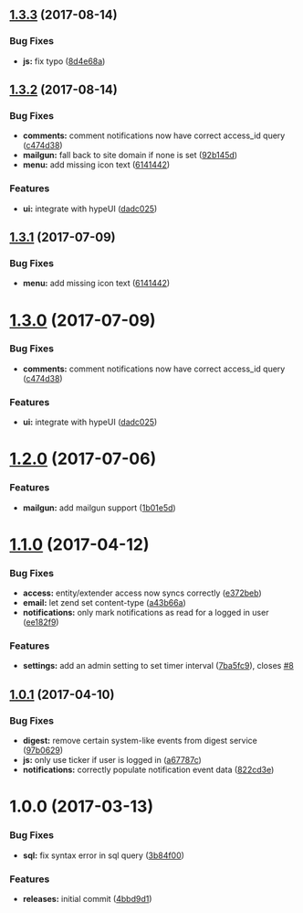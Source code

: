 <a name="1.3.3"></a>
## [1.3.3](https://github.com/hypeJunction/hypeNotifications/compare/1.3.2...v1.3.3) (2017-08-14)


### Bug Fixes

* **js:** fix typo ([8d4e68a](https://github.com/hypeJunction/hypeNotifications/commit/8d4e68a))



<a name="1.3.2"></a>
## [1.3.2](https://github.com/hypeJunction/hypeNotifications/compare/1.2.0...v1.3.2) (2017-08-14)


### Bug Fixes

* **comments:** comment notifications now have correct access_id query ([c474d38](https://github.com/hypeJunction/hypeNotifications/commit/c474d38))
* **mailgun:** fall back to site domain if none is set ([92b145d](https://github.com/hypeJunction/hypeNotifications/commit/92b145d))
* **menu:** add missing icon text ([6141442](https://github.com/hypeJunction/hypeNotifications/commit/6141442))

### Features

* **ui:** integrate with hypeUI ([dadc025](https://github.com/hypeJunction/hypeNotifications/commit/dadc025))



<a name="1.3.1"></a>
## [1.3.1](https://github.com/hypeJunction/hypeNotifications/compare/1.3.0...v1.3.1) (2017-07-09)


### Bug Fixes

* **menu:** add missing icon text ([6141442](https://github.com/hypeJunction/hypeNotifications/commit/6141442))



<a name="1.3.0"></a>
# [1.3.0](https://github.com/hypeJunction/hypeNotifications/compare/1.2.0...v1.3.0) (2017-07-09)


### Bug Fixes

* **comments:** comment notifications now have correct access_id query ([c474d38](https://github.com/hypeJunction/hypeNotifications/commit/c474d38))

### Features

* **ui:** integrate with hypeUI ([dadc025](https://github.com/hypeJunction/hypeNotifications/commit/dadc025))



<a name="1.2.0"></a>
# [1.2.0](https://github.com/hypeJunction/hypeNotifications/compare/1.1.0...v1.2.0) (2017-07-06)


### Features

* **mailgun:** add mailgun support ([1b01e5d](https://github.com/hypeJunction/hypeNotifications/commit/1b01e5d))



<a name="1.1.0"></a>
# [1.1.0](https://github.com/hypeJunction/hypeNotifications/compare/1.0.1...v1.1.0) (2017-04-12)


### Bug Fixes

* **access:** entity/extender access now syncs correctly ([e372beb](https://github.com/hypeJunction/hypeNotifications/commit/e372beb))
* **email:** let zend set content-type ([a43b66a](https://github.com/hypeJunction/hypeNotifications/commit/a43b66a))
* **notifications:** only mark notifications as read for a logged in user ([ee182f9](https://github.com/hypeJunction/hypeNotifications/commit/ee182f9))

### Features

* **settings:** add an admin setting to set timer interval ([7ba5fc9](https://github.com/hypeJunction/hypeNotifications/commit/7ba5fc9)), closes [#8](https://github.com/hypeJunction/hypeNotifications/issues/8)



<a name="1.0.1"></a>
## [1.0.1](https://github.com/hypeJunction/hypeNotifications/compare/1.0.0...v1.0.1) (2017-04-10)


### Bug Fixes

* **digest:** remove certain system-like events from digest service ([97b0629](https://github.com/hypeJunction/hypeNotifications/commit/97b0629))
* **js:** only use ticker if user is logged in ([a67787c](https://github.com/hypeJunction/hypeNotifications/commit/a67787c))
* **notifications:** correctly populate notification event data ([822cd3e](https://github.com/hypeJunction/hypeNotifications/commit/822cd3e))



<a name="1.0.0"></a>
# 1.0.0 (2017-03-13)


### Bug Fixes

* **sql:** fix syntax error in sql query ([3b84f00](https://github.com/hypeJunction/hypeNotifications/commit/3b84f00))

### Features

* **releases:** initial commit ([4bbd9d1](https://github.com/hypeJunction/hypeNotifications/commit/4bbd9d1))



